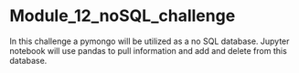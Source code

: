 # Module_12_noSQL_challenge
In this challenge a pymongo will be utilized as a no SQL database. Jupyter notebook will use pandas to pull information and add and delete from this database. 